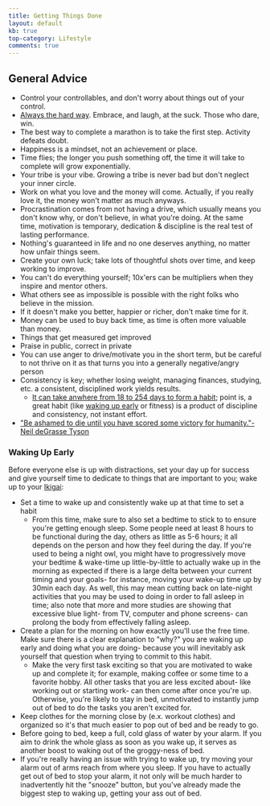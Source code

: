 ```yaml
---
title: Getting Things Done
layout: default
kb: true
top-category: Lifestyle
comments: true
---
```


## General Advice

* Control your controllables, and don't worry about things out of your control.
* [Always the hard way](https://www.youtube.com/watch?v=XGR0jtA6NXg). Embrace, and laugh, at the suck. Those who dare, win.
* The best way to complete a marathon is to take the first step. Activity defeats doubt.
* Happiness is a mindset, not an achievement or place.
* Time flies; the longer you push something off, the time it will take to complete will grow exponentially.
* Your tribe is your vibe. Growing a tribe is never bad but don't neglect your inner circle.
* Work on what you love and the money will come. Actually, if you really love it, the money won't matter as much anyways.
* Procrastination comes from not having a drive, which usually means you don't know why, or don't believe, in what you're doing. At the same time, motivation is temporary, dedication & discipline is the real test of lasting performance.
* Nothing's guaranteed in life and no one deserves anything, no matter how unfair things seem.
* Create your own luck; take lots of thoughtful shots over time, and keep working to improve.
* You can't do everything yourself; 10x'ers can be multipliers when they inspire and mentor others.
* What others see as impossible is possible with the right folks who believe in the mission.
* If it doesn't make you better, happier or richer, don't make time for it.
* Money can be used to buy back time, as time is often more valuable than money.
* Things that get measured get improved
* Praise in public, correct in private
* You can use anger to drive/motivate you in the short term, but be careful to not thrive on it as that turns you into a generally negative/angry person
* Consistency is key; whether losing weight, managing finances, studying, etc. a consistent, disciplined work yields results.
  + [It can take anwhere from 18 to 254 days to form a habit](https://www.healthline.com/health/how-long-does-it-take-to-form-a-habit#tips-and-tricks); point is, a great habit (like [waking up early](#waking-up-early) or fitness) is a product of discipline and consistency, not instant effort.
* ["Be ashamed to die until you have scored some victory for humanity."- Neil deGrasse Tyson](https://www.youtube.com/watch?v=JtahB1-MNvk&feature=youtu.be)

### Waking Up Early

Before everyone else is up with distractions, set your day up for success and give yourself time to dedicate to things that are important to you; wake up to your [Ikigai](https://en.wikipedia.org/wiki/Ikigai):
* Set a time to wake up and consistently wake up at that time to set a habit
  + From this time, make sure to also set a bedtime to stick to to ensure you're getting enough sleep. Some people need at least 8 hours to be functional during the day, others as little as 5-6 hours; it all depends on the person and how they feel during the day. If you're used to being a night owl, you might have to progressively move your bedtime & wake-time up little-by-little to actually wake up in the morning as expected if there is a large delta between your current timing and your goals- for instance, moving your wake-up time up by 30min each day. As well, this may mean cutting back on late-night activities that you may be used to doing in order to fall asleep in time; also note that more and more studies are showing that excessive blue light- from TV, computer and phone screens- can prolong the body from effectively falling asleep.
* Create a plan for the morning on how exactly you'll use the free time. Make sure there is a clear explanation to "why?" you are waking up early and doing what you are doing- because you will inevitably ask yourself that question when trying to commit to this habit.
  + Make the very first task exciting so that you are motivated to wake up and complete it; for example, making coffee or some time to a favorite hobby. All other tasks that you are less excited about- like working out or starting work- can then come after once you're up. Otherwise, you're likely to stay in bed, unmotivated to instantly jump out of bed to do the tasks you aren't excited for.
* Keep clothes for the morning close by (e.x. workout clothes) and organized so it's that much easier to pop out of bed and be ready to go.
* Before going to bed, keep a full, cold glass of water by your alarm. If you aim to drink the whole glass as soon as you wake up, it serves as another boost to waking out of the groggy-ness of bed.
* If you're really having an issue with trying to wake up, try moving your alarm out of arms reach from where you sleep. If you have to actually get out of bed to stop your alarm, it not only will be much harder to inadvertently hit the "snooze" button, but you've already made the biggest step to waking up, getting your ass out of bed.

